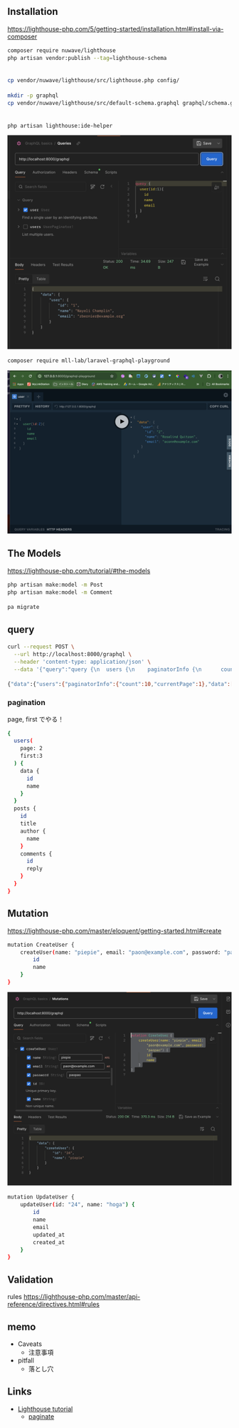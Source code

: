 ## Installation

https://lighthouse-php.com/5/getting-started/installation.html#install-via-composer

``` sh
composer require nuwave/lighthouse
php artisan vendor:publish --tag=lighthouse-schema


cp vendor/nuwave/lighthouse/src/lighthouse.php config/

mkdir -p graphql
cp vendor/nuwave/lighthouse/src/default-schema.graphql graphql/schema.graphql


php artisan lighthouse:ide-helper
```

![](./docs/getting-started.png)

``` sh
composer require mll-lab/laravel-graphql-playground
```

![](./docs/playground.png)

## The Models

https://lighthouse-php.com/tutorial/#the-models

``` sh
php artisan make:model -m Post
php artisan make:model -m Comment

pa migrate
```

## query

``` sh
curl --request POST \
  --url http://localhost:8000/graphql \
  --header 'content-type: application/json' \
  --data '{"query":"query {\n  users {\n    paginatorInfo {\n      count\n      currentPage\n    }\n    data {\n      id\n      name\n      email\n      created_at\n      updated_at\n    }\n  }\n}"}'

{"data":{"users":{"paginatorInfo":{"count":10,"currentPage":1},"data":[{"id":"1","name":"Mariano White","email":"corrine.oreilly@example.com","created_at":"2024-04-16 14:50:29","updated_at":"2024-04-16 14:50:29"},{"id":"2","name":"Adela Emmerich","email":"rae50@example.net","created_at":"2024-04-16 14:50:29","updated_at":"2024-04-16 14:50:29"},{"id":"3","name":"Laurie Corwin","email":"lakin.shirley@example.org","created_at":"2024-04-16 14:50:29","updated_at":"2024-04-16 14:50:29"},{"id":"4","name":"Aglae Pouros","email":"theidenreich@example.com","created_at":"2024-04-16 14:50:29","updated_at":"2024-04-16 14:50:29"},{"id":"5","name":"Jody Marquardt","email":"luz98@example.com","created_at":"2024-04-16 14:50:29","updated_at":"2024-04-16 14:50:29"},{"id":"6","name":"Miss Violette Wiegand IV","email":"eichmann.tom@example.net","created_at":"2024-04-16 14:50:29","updated_at":"2024-04-16 14:50:29"},{"id":"7","name":"Simeon Quitzon","email":"klocko.karolann@example.org","created_at":"2024-04-16 14:50:29","updated_at":"2024-04-16 14:50:29"},{"id":"8","name":"America Bahringer","email":"alta.waelchi@example.net","created_at":"2024-04-16 14:50:29","updated_at":"2024-04-16 14:50:29"},{"id":"9","name":"Oran Langosh PhD","email":"leda87@example.com","created_at":"2024-04-16 14:50:29","updated_at":"2024-04-16 14:50:29"},{"id":"10","name":"Giuseppe Funk","email":"damon.reilly@example.com","created_at":"2024-04-16 14:50:29","updated_at":"2024-04-16 14:50:29"}]}}}
```

### pagination

page, first でやる！

``` sh
{
  users(
    page: 2
    first:3
  ) {
    data {
      id
      name
    }
  }
  posts {
    id
    title
    author {
      name
    }
    comments {
      id
      reply
    }
  }
}
```

## Mutation

https://lighthouse-php.com/master/eloquent/getting-started.html#create

``` sh
mutation CreateUser {
    createUser(name: "piepie", email: "paon@example.com", password: "paopao") {
        id
        name
    }
}
```

![](./docs/mutation.png)

``` sh
mutation UpdateUser {
    updateUser(id: "24", name: "hoga") {
        id
        name
        email
        updated_at
        created_at
    }
}
```

## Validation

rules
https://lighthouse-php.com/master/api-reference/directives.html#rules

## memo

- Caveats
  - 注意事項
- pitfall
  - 落とし穴

## Links

- [Lighthouse tutorial](https://lighthouse-php.com/tutorial/#what-is-graphql)
  - [paginate](https://lighthouse-php.com/master/api-reference/directives.html#paginate)
